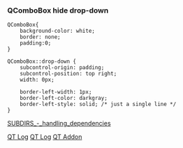 ### QComboBox hide drop-down

```
QComboBox{
    background-color: white;
    border: none;
    padding:0;
}

QComboBox::drop-down {
    subcontrol-origin: padding;
    subcontrol-position: top right;
    width: 0px;

    border-left-width: 1px;
    border-left-color: darkgray;
    border-left-style: solid; /* just a single line */
}
```


[SUBDIRS_-_handling_dependencies](https://wiki.qt.io/SUBDIRS_-_handling_dependencies)

[QT Log](https://github.com/devbean/log4qt/blob/master/.gitignore)
[QT Log](https://github.com/dept2/CuteLogger)
[QT Addon](http://blog.csdn.net/qinpanke/article/details/22041871)
